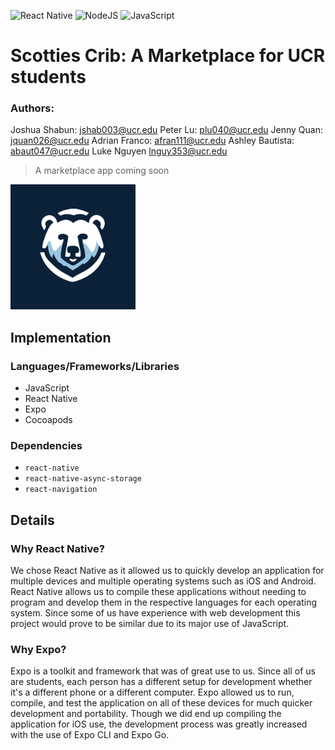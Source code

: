 ![React Native](https://img.shields.io/badge/react_native-%2320232a.svg?style=for-the-badge&logo=react&logoColor=%2361DAFB)
![NodeJS](https://img.shields.io/badge/node.js-6DA55F?style=for-the-badge&logo=node.js&logoColor=white)
![JavaScript](https://img.shields.io/badge/javascript-%23323330.svg?style=for-the-badge&logo=javascript&logoColor=%23F7DF1E)


# Scotties Crib: A Marketplace for UCR students
### Authors:
Joshua Shabun: jshab003@ucr.edu
Peter Lu: plu040@ucr.edu 
Jenny Quan: jquan026@ucr.edu
Adrian Franco: afran111@ucr.edu
Ashley Bautista: abaut047@ucr.edu
Luke Nguyen lnguy353@ucr.edu

> A marketplace app coming soon 

<img src="Scotties-Crib/assets/icon.png" alt="logo" width="200"/> 

## Implementation
### Languages/Frameworks/Libraries
* JavaScript
* React Native
* Expo
* Cocoapods
### Dependencies
* `react-native`
* `react-native-async-storage`
* `react-navigation`

## Details
### Why React Native?

We chose React Native as it allowed us to quickly develop an application for multiple devices and multiple operating systems such as iOS and Android. React Native allows us to compile these applications without needing to program and develop them in the respective languages for each operating system. Since some of us have experience with web development this project would prove to be similar due to its major use of JavaScript. 

### Why Expo?
Expo is a toolkit and framework that was of great use to us. Since all of us are students, each person has a different setup for development whether it's a different phone or a different computer. Expo allowed us to run, compile, and test the application on all of these devices for much quicker development and portability. Though we did end up compiling the application for iOS use, the development process was greatly increased with the use of Expo CLI and Expo Go. 

